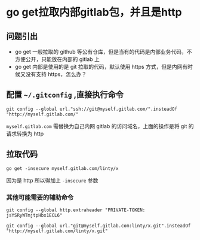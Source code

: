 # go get拉取内部gitlab包，并且是http

## 问题引出
- go get 一般拉取的 github 等公有仓库，但是当有的代码是内部业务代码，不方便公开，只能放在内部的 gitlab 上
- go get 内部是使用的是 git 拉取的代码，默认使用 https 方式，但是内网有时候又没有支持 https，怎么办？

## 配置 `~/.gitconfig` ,直接执行命令
```shell
git config --global url."ssh://git@myself.gitlab.com/".insteadOf "http://myself.gitlab.com/"
```
`myself.gitlab.com` 需替换为自己内网 gitlab 的访问域名，上面的操作是将 git 的请求转换为 http

## 拉取代码
```shell
go get -insecure myself.gitlab.com/linty/x
```

因为是 http 所以得加上 `-insecure` 参数


### 其他可能需要的辅助命令
```shell
git config --global http.extraheader "PRIVATE-TOKEN: jsYSRyWTmjtpHbx1ECL6"

git config --global url."git@myself.gitlab.com:linty/x.git".insteadOf "http://myself.gitlab.com/linty/x.git"
```